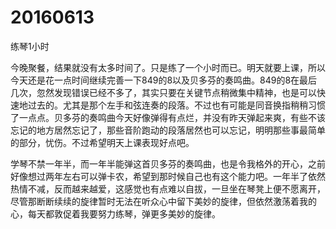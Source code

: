 # 20160613

练琴1小时

今晚聚餐，结果就没有太多时间了。只是练了一个小时而已。明天就要上课，所以今天还是花一点时间继续完善一下849的8以及贝多芬的奏鸣曲。849的8在最后几次，忽然发现错误已经不多了，其实只要在关键节点稍微集中精神，也是可以快速地过去的。尤其是那个左手和弦连奏的段落。不过也有可能是同音换指稍稍习惯了一点点。贝多芬的奏鸣曲今天好像弹得有点烂，并没有昨天弹起来爽，有些不该忘记的地方居然忘记了，那些音阶跑动的段落居然也可以忘记，明明那些事最简单的部分，忧伤。不过希望明天上课表现好点吧。

学琴不禁一年半，而一年半能弹这首贝多芬的奏鸣曲，也是令我格外的开心，之前好像想过两年左右可以弹卡农，希望到那时候自己也有这个能力吧。一年半了依然热情不减，反而越来越爱，这感觉也有点难以自拔，一旦坐在琴凳上便不愿离开，尽管那断断续续的旋律暂时无法在听众心中留下美妙的旋律，但依然激荡着我的心，每天都敦促着我要努力练琴，弹更多美妙的旋律。
